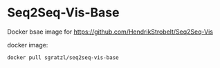 # Seq2Seq-Vis-Base

Docker bsae image for https://github.com/HendrikStrobelt/Seq2Seq-Vis

docker image: 
```
docker pull sgratzl/seq2seq-vis-base
```
